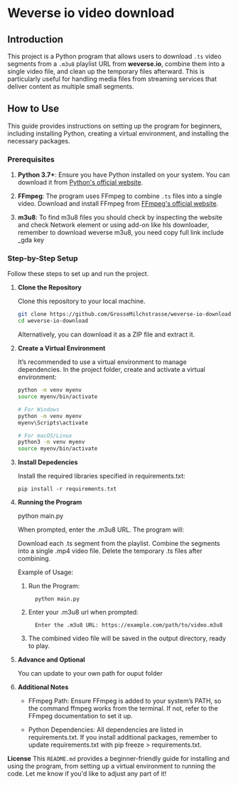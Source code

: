 # Weverse io video download

## Introduction

This project is a Python program that allows users to download `.ts` video segments from a `.m3u8` playlist URL from **weverse.io**, combine them into a single video file, and clean up the temporary files afterward. This is particularly useful for handling media files from streaming services that deliver content as multiple small segments.

## How to Use

This guide provides instructions on setting up the program for beginners, including installing Python, creating a virtual environment, and installing the necessary packages.

### Prerequisites

1. **Python 3.7+**: Ensure you have Python installed on your system. You can download it from [Python's official website](https://www.python.org/downloads/).

2. **FFmpeg**: The program uses FFmpeg to combine `.ts` files into a single video. Download and install FFmpeg from [FFmpeg's official website](https://ffmpeg.org/download.html).

3. **m3u8**: To find m3u8 files you should check by inspecting the website and check Network element or using add-on like hls downloader, remember to download weverse m3u8, you need copy full link include _gda key

### Step-by-Step Setup

Follow these steps to set up and run the project.

1. **Clone the Repository**

   Clone this repository to your local machine.
   ```bash
   git clone https://github.com/GrosseMilchstrasse/weverse-io-download.git
   cd weverse-io-download
   ```
   Alternatively, you can download it as a ZIP file and extract it.

2. **Create a Virtual Environment**

    It’s recommended to use a virtual environment to manage dependencies. In the project folder, create and activate a virtual environment:
    ```bash
    python -m venv myenv
    source myenv/bin/activate

    # For Windows
    python -m venv myenv
    myenv\Scripts\activate

    # For macOS/Linux
    python3 -m venv myenv
    source myenv/bin/activate

3. **Install Depedencies**

    Install the required libraries specified in requirements.txt:
   
       pip install -r requirements.txt

5. **Running the Program**

    python main.py

    When prompted, enter the .m3u8 URL. The program will:

      Download each .ts segment from the playlist.
      Combine the segments into a single .mp4 video file.
      Delete the temporary .ts files after combining.

    Example of Usage:

   1. Run the Program:

            python main.py
        
   2. Enter your .m3u8 url when prompted:

            Enter the .m3u8 URL: https://example.com/path/to/video.m3u8

   3. The combined video file will be saved in the output directory, ready to play.

6. **Advance and Optional**

    You can update to your own path for ouput folder

7. **Additional Notes**

    - FFmpeg Path: Ensure FFmpeg is added to your system’s PATH, so the command ffmpeg works from the terminal. If not, refer to the FFmpeg documentation to set it up.

    - Python Dependencies: All dependencies are listed in requirements.txt. If you install additional packages, remember to update requirements.txt with pip freeze > requirements.txt.

**License**
This `README.md` provides a beginner-friendly guide for installing and using the program, from setting up a virtual environment to running the code. Let me know if you'd like to adjust any part of it!

